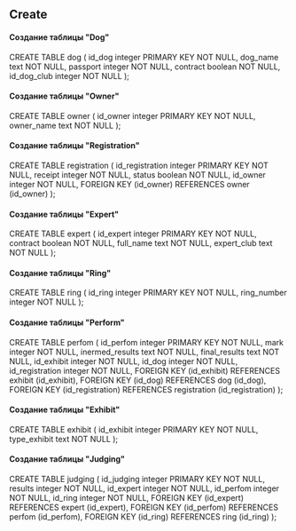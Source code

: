 ## Create

#### Создание таблицы "Dog"

CREATE TABLE dog (
	id_dog integer PRIMARY KEY NOT NULL,
	dog_name text NOT NULL,
	passport integer NOT NULL,
	contract boolean NOT NULL,
	id_dog_club integer NOT NULL
);

#### Создание таблицы "Owner"

CREATE TABLE owner (
	id_owner integer PRIMARY KEY NOT NULL,
	owner_name text NOT NULL
);	

#### Создание таблицы "Registration"

CREATE TABLE registration (
	id_registration integer PRIMARY KEY NOT NULL,
	receipt integer NOT NULL,
	status boolean NOT NULL,
	id_owner integer NOT NULL,
	FOREIGN KEY (id_owner) REFERENCES owner (id_owner)
);

#### Создание таблицы "Expert"

CREATE TABLE expert (
	id_expert integer PRIMARY KEY NOT NULL,
	contract boolean NOT NULL,
	full_name text NOT NULL,
	expert_club text NOT NULL
);

#### Создание таблицы "Ring"

CREATE TABLE ring (
	id_ring integer PRIMARY KEY NOT NULL,
	ring_number integer NOT NULL
);

#### Создание таблицы "Perform"

CREATE TABLE perfom (
	id_perfom integer PRIMARY KEY NOT NULL,
	mark integer NOT NULL,
	inermed_results text NOT NULL,
	final_results text NOT NULL,
	id_exhibit integer NOT NULL,
	id_dog integer NOT NULL,
	id_registration integer NOT NULL,
	FOREIGN KEY (id_exhibit) REFERENCES exhibit (id_exhibit),
	FOREIGN KEY (id_dog) REFERENCES dog (id_dog),
	FOREIGN KEY (id_registration) REFERENCES registration (id_registration)
);

#### Создание таблицы "Exhibit"

 CREATE TABLE exhibit (
	id_exhibit integer PRIMARY KEY NOT NULL,
	type_exhibit text NOT NULL
);

#### Создание таблицы "Judging"

CREATE TABLE judging (
	id_judging  integer PRIMARY KEY NOT NULL,
	results integer NOT NULL,
	id_expert integer NOT NULL,
	id_perfom integer NOT NULL,
	id_ring integer NOT NULL,
	FOREIGN KEY (id_expert) REFERENCES expert (id_expert),
	FOREIGN KEY (id_perfom) REFERENCES perfom (id_perfom),
	FOREIGN KEY (id_ring) REFERENCES ring (id_ring)
);